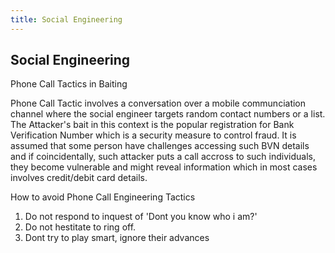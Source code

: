 ```yaml
---
title: Social Engineering
---
```

## Social Engineering

Phone Call Tactics in Baiting

Phone Call Tactic involves a conversation over a mobile communciation channel where the social engineer targets random contact numbers or a list. The Attacker's bait in this context is the popular registration for Bank Verification Number which is a security measure to control fraud. It is assumed that some person have challenges accessing such BVN details and if coincidentally, such attacker puts a call accross to such individuals, they become vulnerable and might reveal information which in most cases involves credit/debit card details. 

How to avoid Phone Call Engineering Tactics

1. Do not respond to inquest of 'Dont you know who i am?'
2. Do not hestitate to ring off.
3. Dont try to play smart, ignore their advances

